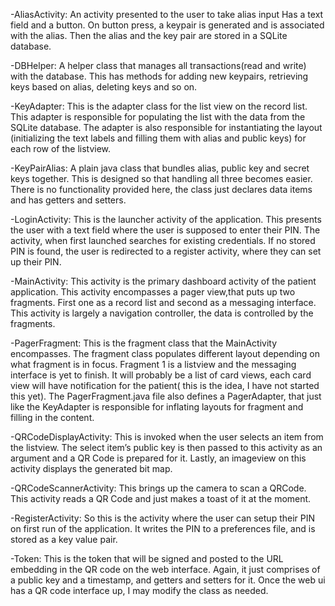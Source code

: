 -AliasActivity: An activity presented to the user to take alias input
 Has a text field and a button. On button press, a keypair is generated and is associated with the alias. Then the alias and the key pair are stored in a SQLite database.

-DBHelper: A helper class that manages all transactions(read and write) with the database. This has methods for adding new keypairs, retrieving keys based on alias, deleting keys and so on.

-KeyAdapter: This is the adapter class for the list view on the record list. This adapter is responsible for populating the list with the data from the SQLite database. The adapter is also responsible for instantiating the layout (initializing the text labels and filling them with alias and public keys) for each row of the listview.

-KeyPairAlias: A plain java class that bundles alias, public key and secret keys together. This is designed so that handling all three becomes easier. There is no functionality provided here, the class just declares data items and has getters and setters.

-LoginActivity: This is the launcher activity of the application. This presents the user with a text field where the user is supposed to enter their PIN. The activity, when first launched searches for existing credentials. If no stored PIN is found, the user is redirected to a register activity, where they can set up their PIN.

-MainActivity: This activity is the primary dashboard activity of the patient application. This activity encompasses a pager view,that puts up two fragments. First one as a record list and second as a messaging interface. This activity is largely a navigation controller, the data is controlled by the fragments.

-PagerFragment: This is the fragment class that the MainActivity encompasses. The fragment class populates different layout depending on what fragment is in focus. Fragment 1 is a listview and the messaging interface is yet to finish. It will probably be a list of card views, each card view will have notification for the patient( this is the idea, I have not started this yet). The PagerFragment.java file also defines a PagerAdapter, that just like the KeyAdapter is responsible for inflating layouts for fragment and filling in the content.

-QRCodeDisplayActivity: This is invoked when the user selects an item from the listview. The select item’s public key is then passed to this activity as an argument and a QR Code is prepared for it. Lastly, an imageview on this activity displays the generated bit map.

-QRCodeScannerActivity: This brings up the camera to scan a QRCode. This activity reads a QR Code and just makes a toast of it at the moment. 

-RegisterActivity: So this is the activity where the user can setup their PIN on first run of the application. It writes the PIN to a preferences file, and is stored as a key value pair.

-Token: This is the token that will be signed and posted to the URL embedding in the QR code on the web interface. Again, it just comprises of a public key and a timestamp, and getters and setters for it. Once the web ui has a QR code interface up, I may modify the class as needed.
